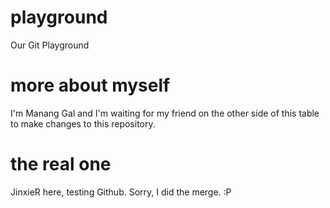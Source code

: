 # playground
Our Git Playground

# more about myself
I'm Manang Gal and I'm waiting for my friend on the other side of this table to make changes to this repository.

# the real one
JinxieR here, testing Github. Sorry, I did the merge. :P
